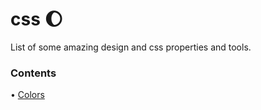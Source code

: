 # css 🌔
List of some amazing design and css properties and tools.

### Contents
• [Colors](#colors)

<span id="colors"></span>


